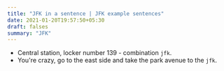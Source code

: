 ```yaml
---
title: "JFK in a sentence | JFK example sentences"
date: 2021-01-20T19:57:50+05:30
draft: falses
summary: "JFK"
---
```

- Central station, locker number 139 - combination `jfk`.
- You're crazy, go to the east side and take the park avenue to the `jfk`.
                 
